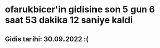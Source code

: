 # ofarukbicer'in gidisine son 5 gun 6 saat 53 dakika 12 saniye kaldi

## Gidis tarihi: 30.09.2022 :(
